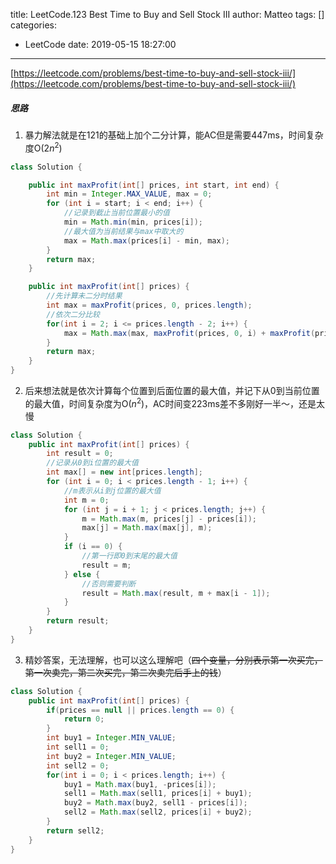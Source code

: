 title: LeetCode.123 Best Time to Buy and Sell Stock III
author: Matteo
tags: []
categories:
  - LeetCode
date: 2019-05-15 18:27:00
---
[https://leetcode.com/problems/best-time-to-buy-and-sell-stock-iii/](https://leetcode.com/problems/best-time-to-buy-and-sell-stock-iii/)
##### 思路
1. 暴力解法就是在121的基础上加个二分计算，能AC但是需要447ms，时间复杂度O(2$n^2$)
```java
class Solution {

    public int maxProfit(int[] prices, int start, int end) {
        int min = Integer.MAX_VALUE, max = 0;
        for (int i = start; i < end; i++) {
            //记录到截止当前位置最小的值
            min = Math.min(min, prices[i]);
            //最大值为当前结果与max中取大的
            max = Math.max(prices[i] - min, max);
        }
        return max;
    }

    public int maxProfit(int[] prices) {
        //先计算未二分时结果
        int max = maxProfit(prices, 0, prices.length);
        //依次二分比较
        for(int i = 2; i <= prices.length - 2; i++) {
            max = Math.max(max, maxProfit(prices, 0, i) + maxProfit(prices, i, prices.length));
        }
        return max;
    }
}
```
2. 后来想法就是依次计算每个位置到后面位置的最大值，并记下从0到当前位置的最大值，时间复杂度为O($n^2$)，AC时间变223ms差不多刚好一半～，还是太慢
```java
class Solution {
    public int maxProfit(int[] prices) {
        int result = 0;
        //记录从0到i位置的最大值
        int max[] = new int[prices.length];
        for (int i = 0; i < prices.length - 1; i++) {
            //m表示从i到j位置的最大值
            int m = 0;
            for (int j = i + 1; j < prices.length; j++) {
                m = Math.max(m, prices[j] - prices[i]);
                max[j] = Math.max(max[j], m);
            }
            if (i == 0) {
                //第一行即0到末尾的最大值
                result = m;
            } else {
                //否则需要判断
                result = Math.max(result, m + max[i - 1]);
            }
        }
        return result;
    }
}
```
3. 精妙答案，无法理解，也可以这么理解吧（~~四个变量，分别表示第一次买完，第一次卖完，第二次买完，第二次卖完后手上的钱~~）
```java
class Solution {
    public int maxProfit(int[] prices) {
        if(prices == null || prices.length == 0) {
            return 0;
        }
        int buy1 = Integer.MIN_VALUE;
        int sell1 = 0;
        int buy2 = Integer.MIN_VALUE;
        int sell2 = 0;
        for(int i = 0; i < prices.length; i++) {
            buy1 = Math.max(buy1, -prices[i]);
            sell1 = Math.max(sell1, prices[i] + buy1);
            buy2 = Math.max(buy2, sell1 - prices[i]);
            sell2 = Math.max(sell2, prices[i] + buy2);
        }
        return sell2;
    }
}
```